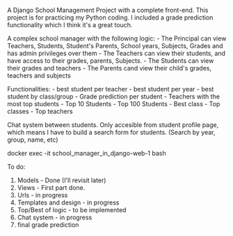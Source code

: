 A Django School Management Project with a complete front-end. This project is for practicing my Python coding. I included a grade prediction functionality which I think it's a great touch.

A complex school manager with the following logic:
    - The Principal can view Teachers, Students, Student's Parents, School years, Subjects, Grades and has admin privileges over them
    - The Teachers can view their students, and have access to their grades, parents, Subjects.
    - The Students can view their grades and teachers
    - The Parents cand view their child's grades, teachers and subjects
    
Functionalities:
    - best student per teacher
    - best student per year
    - best student by class/group
    - Grade prediction per student
    - Teachers with the most top students
    - Top 10 Students
    - Top 100 Students
    - Best class
    - Top classes
    - Top teachers

Chat system between students. Only accesible from student profile page, which means I have to build a search form for students. (Search by year, group, name, etc)

docker exec -it school_manager_in_django-web-1 bash

To do:
1. Models - Done (I'll revisit later)
2. Views - First part done. 
3. Urls - in progress
4. Templates and design - in progress
5. Top/Best of logic - to be implemented
6. Chat system - in progress
7. final grade prediction 